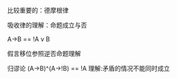 比较重要的：德摩根律 

吸收律的理解：命题成立与否

A->B  == !A v B

假言移位参照逆否命题理解

归谬论 (A->B)^(A->!B) == !A
	理解:矛盾的情况不能同时成立
